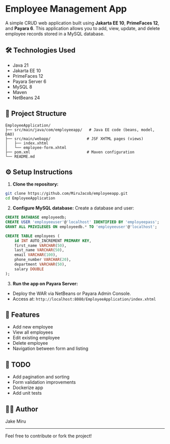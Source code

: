 # Employee Management App

A simple CRUD web application built using **Jakarta EE 10**, **PrimeFaces 12**, and **Payara 6**. This application allows you to add, view, update, and delete employee records stored in a MySQL database.

## 🛠 Technologies Used
- Java 21
- Jakarta EE 10
- PrimeFaces 12
- Payara Server 6
- MySQL 8
- Maven
- NetBeans 24

## 📁 Project Structure
```
EmployeeApplication/
├── src/main/java/com/employeeapp/   # Java EE code (beans, model, DAO)
├── src/main/webapp/                # JSF XHTML pages (views)
│   ├── index.xhtml
│   └── employee-form.xhtml
├── pom.xml                         # Maven configuration
└── README.md
```

## ⚙️ Setup Instructions

1. **Clone the repository:**
```bash
git clone https://github.com/MiruJacob/employeeapp.git
cd EmployeeApplication
```

2. **Configure MySQL database:**
Create a database and user:
```sql
CREATE DATABASE employeedb;
CREATE USER 'employeeuser'@'localhost' IDENTIFIED BY 'employeepass';
GRANT ALL PRIVILEGES ON employeedb.* TO 'employeeuser'@'localhost';

CREATE TABLE employees (
    id INT AUTO_INCREMENT PRIMARY KEY,
    first_name VARCHAR(50),
    last_name VARCHAR(50),
    email VARCHAR(100),
    phone_number VARCHAR(20),  
    department VARCHAR(50),
    salary DOUBLE
);

```

3. **Run the app on Payara Server:**
- Deploy the WAR via NetBeans or Payara Admin Console.
- Access at: `http://localhost:8080/EmployeeApplication/index.xhtml`

## 🧪 Features
- Add new employee
- View all employees
- Edit existing employee
- Delete employee
- Navigation between form and listing

## 🧹 TODO
- Add pagination and sorting
- Form validation improvements
- Dockerize app
- Add unit tests

## 👨‍💻 Author
Jake Miru

---
Feel free to contribute or fork the project!
